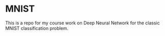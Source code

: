 # MNIST

This is a repo for my course work on Deep Neural Network for the classic MNIST classification problem.
